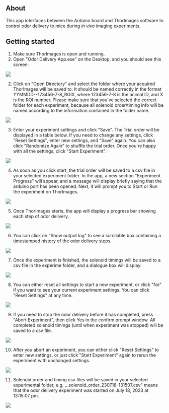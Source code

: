## About

This app interfaces between the Arduino board and ThorImages software to control odor delivery to mice during *in vivo* imaging experiments.

## Getting started

1. Make sure ThorImages is open and running.
2. Open "Odor Delivery App.exe" on the Desktop, and you should see this screen:

![](https://github.com/janeswh/odor_delivery_app/blob/master/media/start.png)

2. Click on "Open Directory" and select the folder where your acquired ThorImages will be saved to. It should be named correctly in the format YYMMDD--123456-7-8_ROIX, where 123456-7-8 is the animal ID, and X is the ROI number. Please make sure that you've selected the correct folder for each experiment, because all solenoid order/timing info will be named according to the information contained in the folder name.

![](https://github.com/janeswh/odor_delivery_app/blob/master/media/pick_folder.png)

3. Enter your experiment settings and click "Save". The Trial order will be displayed in a table below. If you need to change any settings, click "Reset Settings", enter new settings, and "Save" again. You can also click "Randomize Again" to shuffle the trial order. Once you're happy with all the settings, click "Start Experiment".

![](https://github.com/janeswh/odor_delivery_app/blob/master/media/trial_order.png)

4. As soon as you click start, the trial order will be saved to a csv file in your selected experiment folder. In the app, a new section "Experiment Progress" will appear, and a message will display briefly saying that the arduino port has been opened. Next, it will prompt you to Start or Run the experiment on ThorImages.

![](https://github.com/janeswh/odor_delivery_app/blob/master/media/press_start.png)

5. Once ThorImages starts, the app will display a progress bar showing each step of odor delivery.

![](https://github.com/janeswh/odor_delivery_app/blob/master/media/progress.png)

6. You can click on "Show output log" to see a scrollable box containing a timestamped history of the odor delivery steps.

![](https://github.com/janeswh/odor_delivery_app/blob/master/media/log.png)

7. Once the experiment is finished, the solenoid timings will be saved to a csv file in the experime folder, and a dialogue box will display:

![](https://github.com/janeswh/odor_delivery_app/blob/master/media/complete.png)

8. You can either reset all settings to start a new experiment, or click "No" if you want to see your current experiment settings. You can click "Reset Settings" at any time.

![](https://github.com/janeswh/odor_delivery_app/blob/master/media/complete_screen.png)

9. If you need to stop the odor delivery before it has completed, press "Abort Experiment", then click Yes in the confirm prompt window. All completed solenoid timings (until when experiment was stopped) will be saved to a csv file.

![](https://github.com/janeswh/odor_delivery_app/blob/master/media/abort.png)

10. After you abort an experiment, you can either click "Reset Settings" to enter new settings, or just click "Start Experiment" again to rerun the experiment with unchanged settings.

![](https://github.com/janeswh/odor_delivery_app/blob/master/media/aborted.png)

11. Solenoid order and timing csv files will be saved in your selected experimental folder, e.g. ...solenoid_order_230718-131507.csv" means that the odor delivery experiment was started on July 18, 2023 at 13:15:07 pm.

![](https://github.com/janeswh/odor_delivery_app/blob/master/media/csv_files.png)
